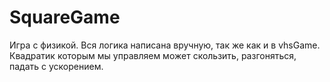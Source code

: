 # SquareGame
Игра с физикой. Вся логика написана вручную, так же как и в vhsGame. Квадратик которым мы управляем может скользить, разгоняться, падать с ускорением.
